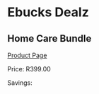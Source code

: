 
# Ebucks Dealz
## Home Care Bundle
[Product Page](https://www.ebucks.com/web/shop/productSelected.do?prodId=1129755419&catId=714947548)

Price: R399.00

Savings: 


	